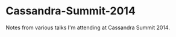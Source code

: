 Cassandra-Summit-2014
=====================

Notes from various talks I'm attending at Cassandra Summit 2014.
